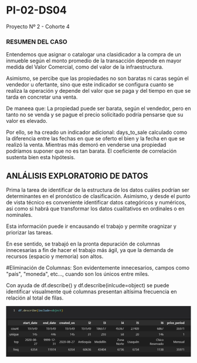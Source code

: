 # PI-02-DS04
Proyecto Nº 2 - Cohorte 4
### RESUMEN DEL CASO

Entendemos que asignar o catalogar una clasidicador a la compra de un inmueble según el monto promedio de la transacción depende en mayor medida del Valor Comercial, como del valor de la infraestructura.

Asimismo, se percibe que las propiedades no son baratas ni caras según el vendedor u ofertante, sino que este indicador se configura cuanto se realiza la operación y depende
del valor que se paga y del tiempo en que se tarda en concretar una venta.

De maneea que:
La propiedad puede ser barata, según el vendedor, pero en tanto no se venda y se pague el precio solicitado podría pensarse que su valor es elevado.

Por ello, se ha creado un indicador adicional: days_to_sale calculado como la diferencia entre las fechas en que se oferto el bien y la fecha en que se realizó la venta.
Mientras más demoró en venderse una propiedad podríamos suponer que no es tan barata.
El coeficiente de correlación sustenta bien esta hipótesis.

## ANLÁLISIS EXPLORATORIO DE DATOS
Prima la tarea de identificar de la estructura de los datos cuáles podrían ser determinantes en el pronóstico de clasificación.
Asimismo, y desde el punto de vista técnico es conveniente identificar datos categóricos y numéricos, asi como si habrá que transformar los datos cualitativos en ordinales
o en nominales.

Esta información puede ir encausando el trabajo y permite oragnizar y priorizar las tareas.

En ese sentido, se trabajó en la pronta depuración de columnas innecesarias a fin de hacer el trabajo más ágil, ya que la demanda de recursos (espacio y memoria) son
altos.

#Eliminación de Columnas:
Son evidentemente innecesarios, campos como "país", "moneda", etc..., cuando son los únicos entre miles.
  

Con ayuda de df.describe() y df.describe(inlcude=object) se puede identificar visualmente qué columnas presentan altísima frecuencia en relación al total de filas.

![This is an image](https://github.com/Duilius/PI-02-DS04/blob/main/frecuencia.jpg)


